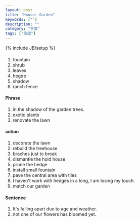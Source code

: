 ```yaml
---
layout: post
title: "House: Garden"
keywords: [""]
description: ""
category: "言葉"
tags: ["英語"]
---
```

{% include JB/setup %}

####
1. fountain
2. shrub
3. leaves
4. hegde
5. shadow
6. ranch fence


#### Phrase
1. in the shadow of the garden trees.
2. exotic plants
3. renovate the lawn

#### action
1. decorate the lawn
2. rebuild the treehouse
3. braches just to break
4. dismantle the hold house
5. prune the hedge
6. install small fountain
7. pave the central area with tiles
8. I haven't work with hedges in a long, I am losing my touch. 
9. match our garden


#### Sentence
1. It's falling apart due to age and weather.
2. not one of our flowers has bloomed yet.



